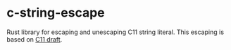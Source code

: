 # c-string-escape
Rust library for escaping and unescaping C11 string literal.
This escaping is based on [C11 draft](http://www.open-std.org/jtc1/sc22/wg14/www/docs/n1548.pdf).
